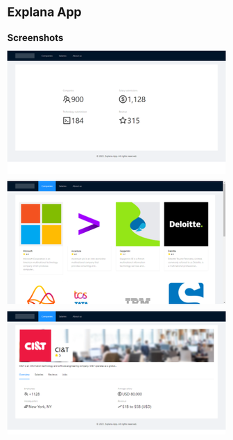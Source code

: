# Explana App

## Screenshots
![Screenshot 1](https://raw.githubusercontent.com/emvnuel/explana-app/master/images/screenshot_3.png)

![Screenshot 2](https://raw.githubusercontent.com/emvnuel/explana-app/master/images/screenshot_2.png)

![Screenshot 3](https://raw.githubusercontent.com/emvnuel/explana-app/master/images/screenshot_1.png)
